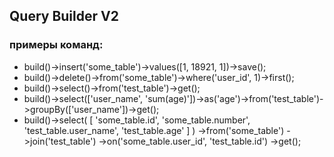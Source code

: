 ## Query Builder V2
### примеры команд:
<ul>
<li>build()->insert('some_table')->values([1, 18921, 1])->save();</li>
<li>build()->delete()->from('some_table')->where('user_id', 1)->first();</li>
<li>build()->select()->from('test_table')->get();</li>
<li>build()->select(['user_name', 'sum(age)'])->as('age')->from('test_table')->groupBy(['user_name'])->get();</li>
<li>build()->select(
    [
        'some_table.id',
        'some_table.number',
        'test_table.user_name',
        'test_table.age'
    ]
)
    ->from('some_table')
    ->join('test_table')
    ->on('some_table.user_id', 'test_table.id')
    ->get();</li>
</ul>
